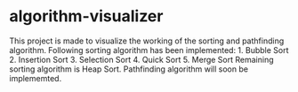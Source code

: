 # algorithm-visualizer
This project is made to visualize the working of the sorting and pathfinding algorithm.
Following sorting algorithm has been implemented:
	1. Bubble Sort
	2. Insertion Sort
	3. Selection Sort
	4. Quick Sort
	5. Merge Sort
Remaining sorting algorithm is Heap Sort.
Pathfinding algorithm will soon be implememted.

